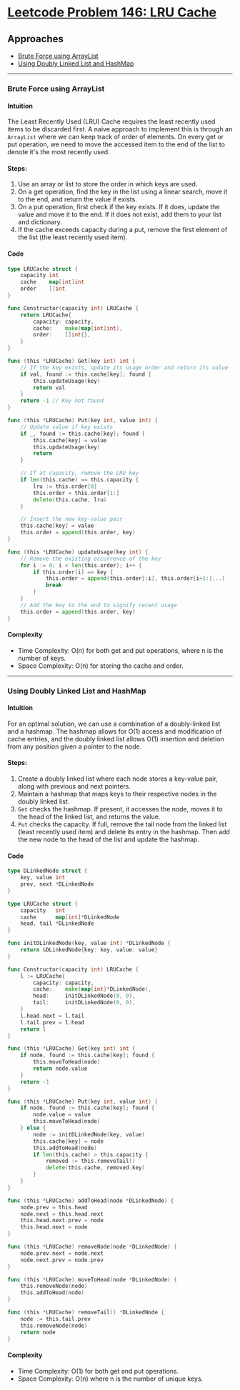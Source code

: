 # [Leetcode Problem 146: LRU Cache](https://leetcode.com/problems/lru-cache/)

## Approaches

- [Brute Force using ArrayList](#brute-force-using-arraylist)
- [Using Doubly Linked List and HashMap](#using-doubly-linked-list-and-hashmap)

---

### Brute Force using ArrayList

#### Intuition

The Least Recently Used (LRU) Cache requires the least recently used items to be discarded first. A naive approach to implement this is through an `ArrayList` where we can keep track of order of elements. On every get or put operation, we need to move the accessed item to the end of the list to denote it's the most recently used.

#### Steps:
1. Use an array or list to store the order in which keys are used.
2. On a get operation, find the key in the list using a linear search, move it to the end, and return the value if exists.
3. On a put operation, first check if the key exists. If it does, update the value and move it to the end. If it does not exist, add them to your list and dictionary.
4. If the cache exceeds capacity during a put, remove the first element of the list (the least recently used item).

#### Code

```go
type LRUCache struct {
    capacity int
    cache    map[int]int
    order    []int
}

func Constructor(capacity int) LRUCache {
    return LRUCache{
        capacity: capacity,
        cache:    make(map[int]int),
        order:    []int{},
    }
}

func (this *LRUCache) Get(key int) int {
    // If the key exists, update its usage order and return its value
    if val, found := this.cache[key]; found {
        this.updateUsage(key)
        return val
    }
    return -1 // Key not found
}

func (this *LRUCache) Put(key int, value int) {
    // Update value if key exists
    if _, found := this.cache[key]; found {
        this.cache[key] = value
        this.updateUsage(key)
        return
    }

    // If at capacity, remove the LRU key
    if len(this.cache) == this.capacity {
        lru := this.order[0]
        this.order = this.order[1:]
        delete(this.cache, lru)
    }

    // Insert the new key-value pair
    this.cache[key] = value
    this.order = append(this.order, key)
}

func (this *LRUCache) updateUsage(key int) {
    // Remove the existing occurrence of the key
    for i := 0; i < len(this.order); i++ {
        if this.order[i] == key {
            this.order = append(this.order[:i], this.order[i+1:]...)
            break
        }
    }
    // Add the key to the end to signify recent usage
    this.order = append(this.order, key)
}
```

#### Complexity
- Time Complexity: O(n) for both get and put operations, where n is the number of keys.
- Space Complexity: O(n) for storing the cache and order.

---

### Using Doubly Linked List and HashMap

#### Intuition

For an optimal solution, we can use a combination of a doubly-linked list and a hashmap. The hashmap allows for O(1) access and modification of cache entries, and the doubly linked list allows O(1) insertion and deletion from any position given a pointer to the node.

#### Steps:
1. Create a doubly linked list where each node stores a key-value pair, along with previous and next pointers.
2. Maintain a hashmap that maps keys to their respective nodes in the doubly linked list.
3. `Get` checks the hashmap. If present, it accesses the node, moves it to the head of the linked list, and returns the value.
4. `Put` checks the capacity. If full, remove the tail node from the linked list (least recently used item) and delete its entry in the hashmap. Then add the new node to the head of the list and update the hashmap.

#### Code

```go
type DLinkedNode struct {
    key, value int
    prev, next *DLinkedNode
}

type LRUCache struct {
    capacity   int
    cache      map[int]*DLinkedNode
    head, tail *DLinkedNode
}

func initDLinkedNode(key, value int) *DLinkedNode {
    return &DLinkedNode{key: key, value: value}
}

func Constructor(capacity int) LRUCache {
    l := LRUCache{
        capacity: capacity,
        cache:    make(map[int]*DLinkedNode),
        head:     initDLinkedNode(0, 0),
        tail:     initDLinkedNode(0, 0),
    }
    l.head.next = l.tail
    l.tail.prev = l.head
    return l
}

func (this *LRUCache) Get(key int) int {
    if node, found := this.cache[key]; found {
        this.moveToHead(node)
        return node.value
    }
    return -1
}

func (this *LRUCache) Put(key int, value int) {
    if node, found := this.cache[key]; found {
        node.value = value
        this.moveToHead(node)
    } else {
        node := initDLinkedNode(key, value)
        this.cache[key] = node
        this.addToHead(node)
        if len(this.cache) > this.capacity {
            removed := this.removeTail()
            delete(this.cache, removed.key)
        }
    }
}

func (this *LRUCache) addToHead(node *DLinkedNode) {
    node.prev = this.head
    node.next = this.head.next
    this.head.next.prev = node
    this.head.next = node
}

func (this *LRUCache) removeNode(node *DLinkedNode) {
    node.prev.next = node.next
    node.next.prev = node.prev
}

func (this *LRUCache) moveToHead(node *DLinkedNode) {
    this.removeNode(node)
    this.addToHead(node)
}

func (this *LRUCache) removeTail() *DLinkedNode {
    node := this.tail.prev
    this.removeNode(node)
    return node
}
```

#### Complexity
- Time Complexity: O(1) for both get and put operations.
- Space Complexity: O(n) where n is the number of unique keys.


